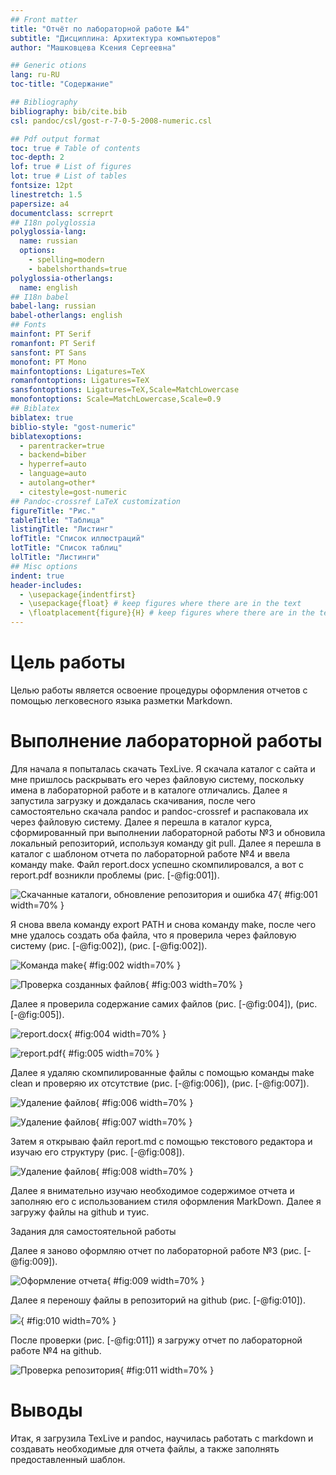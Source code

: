 ```yaml
---
## Front matter
title: "Отчёт по лабораторной работе №4"
subtitle: "Дисциплина: Архитектура компьютеров"
author: "Машковцева Ксения Сергеевна"

## Generic otions
lang: ru-RU
toc-title: "Содержание"

## Bibliography
bibliography: bib/cite.bib
csl: pandoc/csl/gost-r-7-0-5-2008-numeric.csl

## Pdf output format
toc: true # Table of contents
toc-depth: 2
lof: true # List of figures
lot: true # List of tables
fontsize: 12pt
linestretch: 1.5
papersize: a4
documentclass: scrreprt
## I18n polyglossia
polyglossia-lang:
  name: russian
  options:
	- spelling=modern
	- babelshorthands=true
polyglossia-otherlangs:
  name: english
## I18n babel
babel-lang: russian
babel-otherlangs: english
## Fonts
mainfont: PT Serif
romanfont: PT Serif
sansfont: PT Sans
monofont: PT Mono
mainfontoptions: Ligatures=TeX
romanfontoptions: Ligatures=TeX
sansfontoptions: Ligatures=TeX,Scale=MatchLowercase
monofontoptions: Scale=MatchLowercase,Scale=0.9
## Biblatex
biblatex: true
biblio-style: "gost-numeric"
biblatexoptions:
  - parentracker=true
  - backend=biber
  - hyperref=auto
  - language=auto
  - autolang=other*
  - citestyle=gost-numeric
## Pandoc-crossref LaTeX customization
figureTitle: "Рис."
tableTitle: "Таблица"
listingTitle: "Листинг"
lofTitle: "Список иллюстраций"
lotTitle: "Список таблиц"
lolTitle: "Листинги"
## Misc options
indent: true
header-includes:
  - \usepackage{indentfirst}
  - \usepackage{float} # keep figures where there are in the text
  - \floatplacement{figure}{H} # keep figures where there are in the text
---
```


# Цель работы

Целью работы является освоение процедуры оформления отчетов с помощью
легковесного языка разметки Markdown.

# Выполнение лабораторной работы

Для начала я попыталась скачать TexLive. Я скачала каталог с сайта и мне пришлось раскрывать его через файловую систему, поскольку имена в лабораторной работе и в каталоге отличались. Далее я запустила загрузку и дождалась скачивания, после чего самостоятельно скачала pandoc и pandoc-crossref и распаковала их через файловую систему.
Далее я перешла в каталог курса, сформированный при выполнении лабораторной работы №3 и обновила локальный репозиторий, используя команду git pull. 
Далее я перешла в каталог с шаблоном отчета по лабораторной работе №4 и ввела команду make. Файл report.docx успешно скомпилировался, а вот с report.pdf возникли проблемы (рис. [-@fig:001]).

![Скачанные каталоги, обновление репозитория и ошибка 47](image/1.jpg){ #fig:001 width=70% }

Я снова ввела команду export PATH и снова команду make, после чего мне удалось создать оба файла, что я проверила через файловую систему (рис. [-@fig:002]), (рис. [-@fig:002]).

![Команда make](image/3.jpg){ #fig:002 width=70% }

![Проверка созданных файлов](image/4.jpg){ #fig:003 width=70% }

Далее я проверила содержание самих файлов (рис. [-@fig:004]), (рис. [-@fig:005]).

![report.docx](image/5.jpg){ #fig:004 width=70% }

![report.pdf](image/6.jpg){ #fig:005 width=70% }

Далее я удаляю скомпилированные файлы с помощью команды make clean и проверяю их отсутствие (рис. [-@fig:006]), (рис. [-@fig:007]).

![Удаление файлов](image/7.jpg){ #fig:006 width=70% }

![Удаление файлов](image/8.jpg){ #fig:007 width=70% }

Затем я открываю файл report.md с помощью текстового редактора и изучаю его структуру (рис. [-@fig:008]).

![Удаление файлов](image/9.jpg){ #fig:008 width=70% }

Далее я внимательно изучаю необходимое содержимое отчета и заполняю его с использованием стиля оформления MarkDown. Далее я загружу файлы на github и туис.

Задания для самостоятельной работы

Далее я заново оформляю отчет по лабораторной работе №3 (рис. [-@fig:009]).

![Оформление отчета](image/10.jpg){ #fig:009 width=70% }

Далее я переношу файлы в репозиторий на github (рис. [-@fig:010]).

![](image/11.jpg){ #fig:010 width=70% }

После проверки (рис. [-@fig:011]) я загружу отчет по лабораторной работе №4 на github.

![Проверка репозитория](image/12.jpg){ #fig:011 width=70% }

# Выводы

Итак, я загрузила TexLive и pandoc, научилась работать с markdown и создавать необходимые для отчета файлы, а также заполнять предоставленный шаблон.
